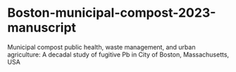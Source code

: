 # Boston-municipal-compost-2023-manuscript
 Municipal compost public health, waste management, and urban agriculture: A decadal study of fugitive Pb in City of Boston, Massachusetts, USA 
